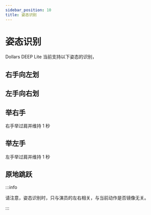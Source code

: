 ```yaml
---
sidebar_position: 10
title: 姿态识别
---
```


# 姿态识别

Dollars DEEP Lite 当前支持以下姿态的识别，

## 右手向左划

## 左手向右划

## 举右手
右手举过肩并维持 1 秒

## 举左手
左手举过肩并维持 1 秒

## 原地跳跃

:::info

请注意，姿态识别时，只与演员的左右相关，与当前动作是否镜像无关。

:::
